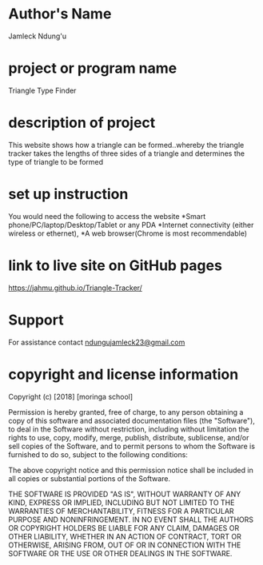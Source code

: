 # Author's Name
Jamleck Ndung'u

# project or program name
Triangle Type Finder

# description of project
This website shows how a triangle can be formed..whereby the triangle tracker takes the lengths of three sides of a triangle and determines the type of triangle to be formed 

# set up instruction
You would need the following to access the website *Smart phone/PC/laptop/Desktop/Tablet or any PDA *Internet connectivity (either wireless or ethernet), *A web browser(Chrome is most recommendable) 

# link to live site on GitHub pages
https://jahmu.github.io/Triangle-Tracker/

# Support
For assistance contact ndungujamleck23@gmail.com

# copyright and license information
Copyright (c) [2018] [moringa school]

Permission is hereby granted, free of charge, to any person obtaining a copy of this software and associated documentation files (the "Software"), to deal in the Software without restriction, including without limitation the rights to use, copy, modify, merge, publish, distribute, sublicense, and/or sell copies of the Software, and to permit persons to whom the Software is furnished to do so, subject to the following conditions:

The above copyright notice and this permission notice shall be included in all copies or substantial portions of the Software.

THE SOFTWARE IS PROVIDED "AS IS", WITHOUT WARRANTY OF ANY KIND, EXPRESS OR IMPLIED, INCLUDING BUT NOT LIMITED TO THE WARRANTIES OF MERCHANTABILITY, FITNESS FOR A PARTICULAR PURPOSE AND NONINFRINGEMENT. IN NO EVENT SHALL THE AUTHORS OR COPYRIGHT HOLDERS BE LIABLE FOR ANY CLAIM, DAMAGES OR OTHER LIABILITY, WHETHER IN AN ACTION OF CONTRACT, TORT OR OTHERWISE, ARISING FROM, OUT OF OR IN CONNECTION WITH THE SOFTWARE OR THE USE OR OTHER DEALINGS IN THE SOFTWARE.